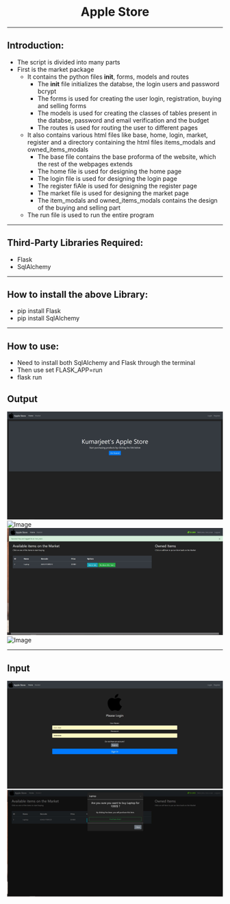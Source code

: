 <h1 align="center"> Apple Store </h1>
<hr>

<h2>Introduction:</h2>

- The script is divided into many parts
- First is the market package
	- It contains the python files __init__, forms, models and routes
		- The __init__ file initializes the databse, the login users and password bcrypt 
		- The forms is used for creating the user login, registration, buying and selling forms
		- The models is used for creating the classes of tables present in the databse, password and email verification and the budget
		- The routes is used for routing the user to different pages
	- It also contains various html files like base, home, login, market, register and a directory containing the html files items_modals and owned_items_modals
		- The base file contains the base proforma of the website, which the rest of the webpages extends
		- The home file is used for designing the home page
		- The login file is used for designing the login page
		- The register fiAle is used for designing the register page
		- The market file is used for designing the market page
		- The item_modals and owned_items_modals contains the design of the buying and selling part
	- The run file is used to run the entire program 
<hr>
<h2>Third-Party Libraries Required:</h2>

- Flask
- SqlAlchemy

<hr>
<h2>How to install the above Library:</h2>

- pip install Flask
- pip install SqlAlchemy

<hr>
<h2>How to use:</h2>

- Need to install both SqlAlchemy and Flask through the terminal
- Then use set FLASK_APP=run
- flask run

## Output
![Image](Images/front_page.jpg)
![Image](Images/register_page.jpg)
![Image](Images/market_page.jpg)
![Image](Images/transaction.jpg)

<hr>

<h2>Input</h2>

![Image](Images/login_page.jpg)
![Image](Images/purchase_item.jpg)

